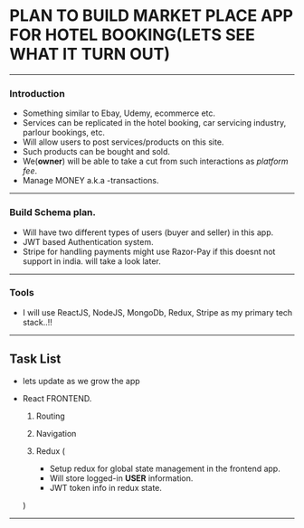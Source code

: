 # PLAN TO BUILD MARKET PLACE APP FOR HOTEL BOOKING(LETS SEE WHAT IT TURN OUT)

---

### Introduction

- Something similar to Ebay, Udemy, ecommerce etc.
- Services can be replicated in the hotel booking, car servicing industry, parlour bookings, etc.
- Will allow users to post services/products on this site.
- Such products can be bought and sold.
- We(**owner**) will be able to take a cut from such interactions as _platform fee_.
- Manage MONEY a.k.a -transactions.

---

### Build Schema plan.

- Will have two different types of users (buyer and seller) in this app.
- JWT based Authentication system.
- Stripe for handling payments might use Razor-Pay if this doesnt not support in india. will take a look later.

---

### Tools

- I will use ReactJS, NodeJS, MongoDb, Redux, Stripe as my primary tech stack..!!

---

## Task List

- lets update as we grow the app
- React FRONTEND.

  1. Routing
  2. Navigation
  3. Redux (

     - Setup redux for global state management in the frontend app.
     - Will store logged-in **USER** information.
     - JWT token info in redux state.

  )

---
